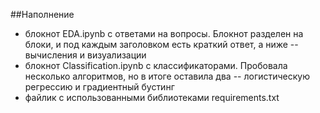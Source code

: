 ##Наполнение

- блокнот EDA.ipynb с ответами на вопросы. Блокнот разделен на блоки, и под каждым заголовком есть краткий ответ, а ниже -- вычисления и визуализации
- блокнот Classification.ipynb с классификаторами. Пробовала несколько алгоритмов, но в итоге оставила два -- логистическую регрессию и градиентный бустинг
- файлик с использованными библиотеками requirements.txt
